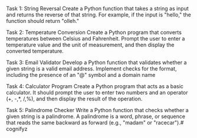 Task 1: String Reversal
Create a Python function that takes a string as input and returns the reverse of that string. For example, if the input is "hello," the function should return "olleh."

Task 2: Temperature Conversion
Create a Python program that converts temperatures between Celsius and Fahrenheit. Prompt the user to enter a temperature value and the unit of measurement, and then display the converted temperature.

Task 3: Email Validator
Develop a Python function that validates whether a given string is a valid email address. Implement checks for the format, including the presence of an "@" symbol and a domain name

Task 4: Calculator Program
Create a Python program that acts as a basic calculator. It should prompt the user to enter two numbers and an operator (+, -,*, /,%), and then display the result of the operation.

Task 5: Palindrome Checker
Write a Python function that checks whether a given string is a palindrome. A palindrome is a word, phrase, or sequence that reads the same backward as forward (e.g., "madam" or "racecar").# cognifyz
